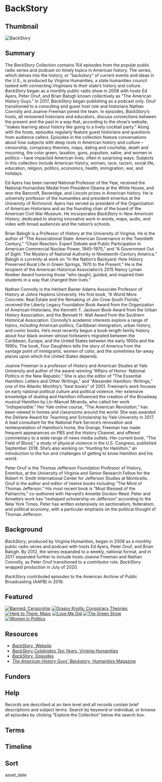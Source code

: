 # BackStory

## Thumbnail

![BackStory](https://s3.amazonaws.com/americanarchive.org/special-collections/BackStory.jpg "BackStory")

## Summary

The <em>BackStory</em> Collection contains 154 episodes from the popular public radio series and podcast on timely topics in American history. The series, which delves into the history, or “backstory” of current events and ideas in the U.S., is produced by Virginia Humanities, a state humanities council tasked with connecting Virginians to their state’s history and culture. <em>BackStory</em> began as a monthly public radio show in 2008 with hosts Ed Ayers, Peter Onuf, and Brian Balogh known collectively as “The American History Guys.” In 2017, <em>BackStory</em> began publishing as a podcast only. Onuf transitioned to a consulting and guest host role and historians Nathan Connolly and Joanne Freeman joined the team. In episodes, <em>BackStory</em>’s hosts, all renowned historians and educators, discuss connections between the present and the past in a way that, according to the show’s website, “makes learning about history like going to a lively cocktail party.” Along with the hosts, episodes regularly feature guest historians and questions from audience callers. Episodes in the collection feature conversations about how subjects with deep roots in American history and culture – censorship, conspiracy theories, maps, dating and courtship, death and mourning, the color green, taxation, guns, populism, satire, and women in politics – have impacted American lives, often in surprising ways. Subjects in this collection include American history, women, race, racism, social life, education, religion, politics, economics, health, immigration, war, and holidays. 

Ed Ayers has been named National Professor of the Year, received the National Humanities Medal from President Obama at the White House, and won the Bancroft, Beveridge, and Lincoln prizes in American history. He is university professor of the humanities and president emeritus at the University of Richmond. Ayers has served as president of the Organization of American Historians and as the founding chair of the board of the American Civil War Museum. He incorporates <em>BackStory</em> in <em>New American History</em>, dedicated to sharing innovative work in words, maps, audio, and video with broad audiences and the nation’s schools.

Brian Balogh is a Professor of History at the University of Virginia. He is the author of “The Associational State: American Governance in the Twentieth Century,” “Chain Reaction: Expert Debate and Public Participation in American Commercial Nuclear Power, 1945–1975,” and “A Government Out of Sight: The Mystery of National Authority in Nineteenth-Century America.” Balogh is currently at work on “In the Nation’s Backyard: How History Preserved Rural Life in Green Springs, 1970 to the Present.” He is the recipient of the American Historical Association’s 2015 Nancy Lyman Roelker Award honoring those “who taught, guided, and inspired their students in a way that changed their lives.”

Nathan Connolly is the Herbert Baxter Adams Associate Professor of History at Johns Hopkins University. His first book, “A World More Concrete: Real Estate and the Remaking of Jim Crow South Florida,” received the Liberty Legacy Foundation Book Award from the Organization of American Historians, the Kenneth T. Jackson Book Award from the Urban History Association, and the Bennett H. Wall Award from the Southern Historical Association. Connolly’s academic interests explore a range of topics, including American politics, Caribbean immigration, urban history, and comic books. He’s most recently begun a book-length family history about four black women whose forbearers migrated between the Caribbean, Europe, and the United States between the early 1900s and the 1990s. The book, Four Daughters tells the story of America from the vantage point of immigrants, women of color, and the sometimes far-away places upon which the United States depends.

Joanne Freeman is a professor of History and American Studies at Yale University and author of the award-winning “Affairs of Honor: National Politics in the New Republic.” She is also the editor of “The Essential Hamilton: Letters and Other Writings,” and “Alexander Hamilton: Writings,” one of the Atlantic Monthly’s “best books” of 2001. Freeman’s work focuses on early national political culture and political violence. Her extensive knowledge of dueling and Hamilton influenced the creation of the Broadway musical Hamilton by Lin-Manuel Miranda, who called her work “indispensible.” Her Yale online course, “The American Revolution,” has been viewed in homes and classrooms around the world. She was awarded the DeVane Award for Teaching and Scholarship by Yale University in 2017. A lead consultant for the National Park Service’s renovation and reinterpretation of Hamilton’s home, the Grange, Freeman has made frequent appearances on PBS and the History Channel, and offered commentary to a wide range of news media outlets. Her current book, “The Field of Blood,” a study of physical violence in the U.S. Congress, published September 2018. She’s also working on “Hunting for Hamilton,” an introduction to the fun and challenges of getting to know Hamilton and his world.

Peter Onuf is the Thomas Jefferson Foundation Professor of History, Emeritus, at the University of Virginia and Senior Research Fellow for the Robert H. Smith International Center for Jefferson Studies at Monticello. Onuf is the author and editor of twelve books including “The Mind of Thomas Jefferson.” His most recent book is “Most Blessed of the Patriarchs,” co-authored with Harvard’s Annette Gordon-Reed. Peter and Annette’s work has “reshaped scholarship on Jefferson” according to the New York Times. Peter has written extensively on sectionalism, federalism, and political economy, with a particular emphasis on the political thought of Thomas Jefferson.

## Background

<em>BackStory</em>, produced by Virginia Humanities, began in 2008 as a monthly public radio series and podcast with hosts Ed Ayers, Peter Onuf, and Brian Balogh. By 2012, the series expanded to a weekly, national format, and in 2017 expanded further to include hosts Joanne Freeman and Nathan Connolly, as Peter Onuf transitioned to a contributor role. <em>BackStory</em> wrapped production in July of 2020.

<em>BackStory</em> contributed episodes to the American Archive of Public Broadcasting (AAPB) in 2019.

## Featured

[![Banned: Censorship](https://s3.amazonaws.com/americanarchive.org/special-collections/aapb_tile.jpg)](/catalog/cpb-aacip_532-nk3610x637)
[![Grassy Knolls: Conspiracy Theories](https://s3.amazonaws.com/americanarchive.org/special-collections/aapb_tile.jpg)](/catalog/cpb-aacip_532-dz02z1416r)
[![Here to There: Maps](https://s3.amazonaws.com/americanarchive.org/special-collections/aapb_tile.jpg)](/catalog/cpb-aacip_532-j96057f616)
[![Love Me Did](https://s3.amazonaws.com/americanarchive.org/special-collections/aapb_tile.jpg)](/catalog/cpb-aacip_532-wh2d796t3v)
[![The Green Show](https://s3.amazonaws.com/americanarchive.org/special-collections/aapb_tile.jpg)](/catalog/cpb-aacip_532-n29p26rf2k)
[![Women in Politics](https://s3.amazonaws.com/americanarchive.org/special-collections/aapb_tile.jpg)](/catalog/cpb-aacip_532-057cr5pf9m)

## Resources

- [<em>BackStory</em>, Website](https://www.backstoryradio.org/)
- [<em>BackStory Celebrates Ten Years</em>, Virginia Humanities](https://www.virginiahumanities.org/2018/10/backstory-celebrates-10-years/)
- [<em>BackStory</em>, Episodes](https://www.backstoryradio.org/episodes)
- [<em>The American History Guys’ Backstory</em>, <em>Humanities</em> Magazine](https://www.neh.gov/humanities/2009/novemberdecember/feature/the-american-history-guys-backstory) 

## Funders

## Help

Records are described at an item level and all records contain brief descriptions and subject terms. Search by keyword or individual, or browse all episodes by clicking “Explore the Collection” below the search box. 

## Terms


## Timeline

## Sort

asset_date

